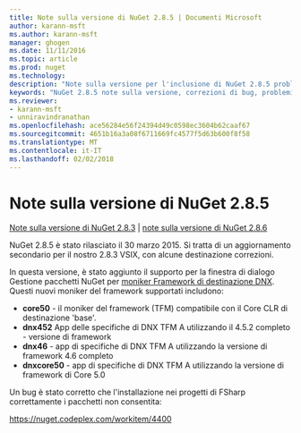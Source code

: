 ```yaml
---
title: Note sulla versione di NuGet 2.8.5 | Documenti Microsoft
author: karann-msft
ms.author: karann-msft
manager: ghogen
ms.date: 11/11/2016
ms.topic: article
ms.prod: nuget
ms.technology: 
description: "Note sulla versione per l'inclusione di NuGet 2.8.5 problemi noti, correzioni di bug, le funzionalità aggiunte e dcr."
keywords: "NuGet 2.8.5 note sulla versione, correzioni di bug, problemi noti, aggiunta di funzionalità, eseguire"
ms.reviewer:
- karann-msft
- unniravindranathan
ms.openlocfilehash: ace56284e56f24394d49c0598ec3604b62caaf67
ms.sourcegitcommit: 4651b16a3a08f6711669fc4577f5d63b600f8f58
ms.translationtype: MT
ms.contentlocale: it-IT
ms.lasthandoff: 02/02/2018
---
```

# <a name="nuget-285-release-notes"></a>Note sulla versione di NuGet 2.8.5

[Note sulla versione di NuGet 2.8.3](../release-notes/nuget-2.8.3.md) | [note sulla versione di NuGet 2.8.6](../release-notes/nuget-2.8.6.md)

NuGet 2.8.5 è stato rilasciato il 30 marzo 2015. Si tratta di un aggiornamento secondario per il nostro 2.8.3 VSIX, con alcune destinazione correzioni.

In questa versione, è stato aggiunto il supporto per la finestra di dialogo Gestione pacchetti NuGet per [moniker Framework di destinazione DNX](https://github.com/aspnet/dnx).  Questi nuovi moniker del framework supportati includono:

* **core50** - il moniker del framework (TFM) compatibile con il Core CLR di destinazione 'base'.
* **dnx452** App delle specifiche di DNX TFM A utilizzando il 4.5.2 completo - versione di framework
* **dnx46** - app di specifiche di DNX TFM A utilizzando la versione di framework 4.6 completo
* **dnxcore50** - app di specifiche di DNX TFM A utilizzando la versione di framework di Core 5.0

Un bug è stato corretto che l'installazione nei progetti di FSharp correttamente i pacchetti non consentita:

https://nuget.codeplex.com/workitem/4400